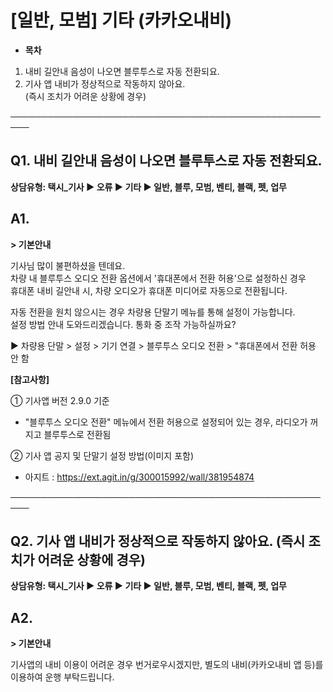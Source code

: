 # [일반, 모범] 기타 (카카오내비)

* **목차**

1. 내비 길안내 음성이 나오면 블루투스로 자동 전환되요.
2. 기사 앱 내비가 정상적으로 작동하지 않아요.  
   (즉시 조치가 어려운 상황에 경우)

─────────────────────────────────────────────────────

**Q1. 내비 길안내 음성이 나오면 블루투스로 자동 전환되요.**
-------------------------------------

****상담유형: 택시\_기사 ▶ 오류 ▶ 기타 ▶ 일반, 블루, 모범, 벤티, 블랙, 펫, 업무****

**A1.**
-------

**> 기본안내**

기사님 많이 불편하셨을 텐데요.  
차량 내 블루투스 오디오 전환 옵션에서 '휴대폰에서 전환 허용'으로 설정하신 경우  
휴대폰 내비 길안내 시, 차량 오디오가 휴대폰 미디어로 자동으로 전환됩니다.

자동 전환을 원치 않으시는 경우 차량용 단말기 메뉴를 통해 설정이 가능합니다.  
설정 방법 안내 도와드리겠습니다. 통화 중 조작 가능하실까요?

▶ 차량용 단말 > 설정 > 기기 연결 > 블루투스 오디오 전환 > "휴대폰에서 전환 허용 안 함

**[참고사항]**

① 기사앱 버전 2.9.0 기준

* "블루투스 오디오 전환" 메뉴에서 전환 허용으로 설정되어 있는 경우, 라디오가 꺼지고 블루투스로 전환됨

② 기사 앱 공지 및 단말기 설정 방법(이미지 포함)

* 아지트 : https://ext.agit.in/g/300015992/wall/381954874

─────────────────────────────────────────────────────

**Q2. 기사 앱 내비가 정상적으로 작동하지 않아요. (즉시 조치가 어려운 상황에 경우)**
----------------------------------------------------

****상담유형: 택시\_기사 ▶ 오류 ▶ 기타 ▶ 일반, 블루, 모범, 벤티, 블랙, 펫, 업무****

**A2.**
-------

**> 기본안내**

기사앱의 내비 이용이 어려운 경우 번거로우시겠지만, 별도의 내비(카카오내비 앱 등)를 이용하여 운행 부탁드립니다.